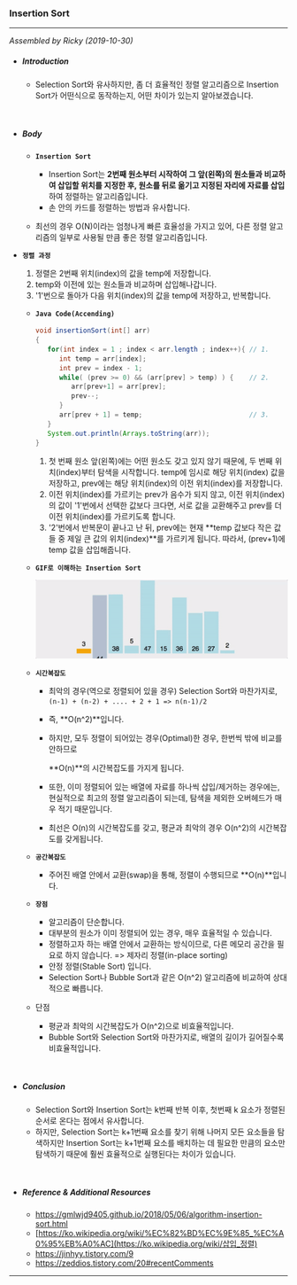 ### Insertion Sort

---

*Assembled by Ricky (2019-10-30)*

- ##### Introduction
  
  - Selection Sort와 유사하지만, 좀 더 효율적인 정렬 알고리즘으로 Insertion Sort가 어떤식으로 동작하는지, 어떤 차이가 있는지 알아보겠습니다.

<br>

- ##### Body

  - **```Insertion Sort```**

    - Insertion Sort는 **2번째 원소부터 시작하여 그 앞(왼쪽)의 원소들과 비교하여 삽입할 위치를 지정한 후, 원소를 뒤로 옮기고 지정된 자리에 자료를 삽입**하여 정렬하는 알고리즘입니다.
    - 손 안의 카드를 정렬하는 방법과 유사합니다.
  - 최선의 경우 O(N)이라는 엄청나게 빠른 효율성을 가지고 있어, 다른 정렬 알고리즘의 일부로 사용될 만큼 좋은 정렬 알고리즘입니다.
  
- **```정렬 과정```**
  
    1. 정렬은 2번째 위치(index)의 값을 temp에 저장합니다.
    2. temp와 이전에 있는 원소들과 비교하며 삽입해나갑니다.
    3. '1'번으로 돌아가 다음 위치(index)의 값을 temp에 저장하고, 반복합니다.
    
  - **```Java Code(Accending)```**
    
      ```java
      void insertionSort(int[] arr)
      {
         for(int index = 1 ; index < arr.length ; index++){ // 1.
            int temp = arr[index];
            int prev = index - 1;
            while( (prev >= 0) && (arr[prev] > temp) ) {    // 2.
               arr[prev+1] = arr[prev];
               prev--;
            }
            arr[prev + 1] = temp;                           // 3.
         }
         System.out.println(Arrays.toString(arr));
      }
      ```
      
      1. 첫 번째 원소 앞(왼쪽)에는 어떤 원소도 갖고 있지 않기 때문에, 두 번째 위치(index)부터 탐색을 시작합니다. temp에 임시로 해당 위치(index) 값을 저장하고, prev에는 해당 위치(index)의 이전 위치(index)를 저장합니다.
      2. 이전 위치(index)를 가르키는 prev가 음수가 되지 않고, 이전 위치(index)의 값이 '1'번에서 선택한 값보다 크다면, 서로 값을 교환해주고 prev를 더 이전 위치(index)를 가르키도록 합니다.
      3. '2'번에서 반복문이 끝나고 난 뒤, prev에는 현재 **temp 값보다 작은 값들 중 제일 큰 값의 위치(index)**를 가르키게 됩니다. 따라서, (prev+1)에 temp 값을 삽입해줍니다.
  - **```GIF로 이해하는 Insertion Sort```**
  
    <img src="./resources/insertion-sort-001.gif">
  
  - **```시간복잡도```**
  
    - 최악의 경우(역으로 정렬되어 있을 경우) Selection Sort와 마찬가지로, ```(n-1) + (n-2) + .... + 2 + 1 => n(n-1)/2```
  
    - 즉, **O(n^2)**입니다. 
  
    - 하지만, 모두 정렬이 되어있는 경우(Optimal)한 경우, 한번씩 밖에 비교를 안하므로
  
        **O(n)**의 시간복잡도를 가지게 됩니다.
  
    - 또한, 이미 정렬되어 있는 배열에 자료를 하나씩 삽입/제거하는 경우에는, 현실적으로 최고의 정렬 알고리즘이 되는데, 탐색을 제외한 오버헤드가 매우 적기 때문입니다. 
  
    - 최선은 O(n)의 시간복잡도를 갖고, 평균과 최악의 경우 O(n^2)의 시간복잡도를 갖게됩니다.
  
  - **```공간복잡도```**
  
    - 주어진 배열 안에서 교환(swap)을 통해, 정렬이 수행되므로 **O(n)**입니다.
  
  - **```장점```**
    - 알고리즘이 단순합니다.
    - 대부분의 원소가 이미 정렬되어 있는 경우, 매우 효율적일 수 있습니다.
    - 정렬하고자 하는 배열 안에서 교환하는 방식이므로, 다른 메모리 공간을 필요로 하지 않습니다. => 제자리 정렬(in-place sorting)
    - 안정 정렬(Stable Sort) 입니다.
    - Selection Sort나 Bubble Sort과 같은 O(n^2) 알고리즘에 비교하여 상대적으로 빠릅니다.
    
  - 단점
  
    - 평균과 최악의 시간복잡도가 O(n^2)으로 비효율적입니다.
    - Bubble Sort와 Selection Sort와 마찬가지로, 배열의 길이가 길어질수록 비효율적입니다.

<br>

- ##### Conclusion

  - Selection Sort와 Insertion Sort는 k번째 반복 이후, 첫번째 k 요소가 정렬된 순서로 온다는 점에서 유사합니다. 
  - 하지만, Selection Sort는 k+1번째 요소를 찾기 위해 나머지 모든 요소들을 탐색하지만 Insertion Sort는 k+1번째 요소를 배치하는 데 필요한 만큼의 요소만 탐색하기 때문에 훨씬 효율적으로 실행된다는 차이가 있습니다. 

<br>

- ##### Reference & Additional Resources

  - https://gmlwjd9405.github.io/2018/05/06/algorithm-insertion-sort.html 
  - [https://ko.wikipedia.org/wiki/%EC%82%BD%EC%9E%85_%EC%A0%95%EB%A0%AC](https://ko.wikipedia.org/wiki/삽입_정렬) 
  - https://jinhyy.tistory.com/9
  - https://zeddios.tistory.com/20#recentComments 

---

